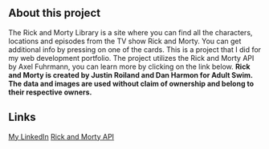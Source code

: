 ## About this project

The Rick and Morty Library is a site where you can find all the characters, locations and episodes from the TV show
Rick and Morty. You can get additional info by pressing on one of the cards.
This is a project that I did for my web development portfolio. The project utilizes the Rick and Morty API by Axel Fuhrmann, you can learn more by clicking on the link below.
**Rick and Morty is created by Justin Roiland and Dan Harmon for Adult Swim. The data and images are used without 
claim of ownership and belong to their respective owners.**

## Links
[My LinkedIn](https://www.linkedin.com/in/ordan-gramatov/)
[Rick and Morty API](https://rickandmortyapi.com/)
